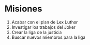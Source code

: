 # Misiones

1. Acabar con el plan de Lex Luthor
5. Investigar los trabajos del Joker
2. Crear la liga de la justicia
3. Buscar nuevos miembros para la liga
